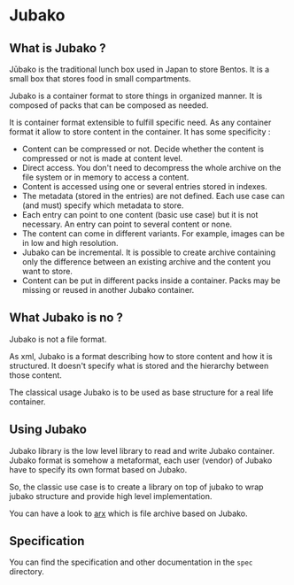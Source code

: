 Jubako
======

What is Jubako ?
----------------

Jūbako is the traditional lunch box used in Japan to store Bentos.
It is a small box that stores food in small compartments.

Jubako is a container format to store things in organized manner.
It is composed of packs that can be composed as needed.

It is container format extensible to fulfill specific need.
As any container format it allow to store content in the container.
It has some specificity :

- Content can be compressed or not. Decide whether the content is compressed or not is made
  at content level.
- Direct access. You don't need to decompress the whole archive on the file system or in
  memory to access a content.
- Content is accessed using one or several entries stored in indexes.
- The metadata (stored in the entries) are not defined. Each use case can (and must)
  specify which metadata to store.
- Each entry can point to one content (basic use case) but it is not necessary.
  An entry can point to several content or none.
- The content can come in different variants. For example, images can be in low and high
  resolution.
- Jubako can be incremental. It is possible to create archive containing only the
  difference between an existing archive and the content you want to store.
- Content can be put in different packs inside a container. Packs may be missing or
  reused in another Jubako container.


What Jubako is no ?
-------------------

Jubako is not a file format.

As xml, Jubako is a format describing how to store content and how it is
structured. It doesn't specify what is stored and the hierarchy between those content.

The classical usage Jubako is to be used as base structure for a real life container.

Using Jubako
------------

Jubako library is the low level library to read and write Jubako container.
Jubako format is somehow a metaformat, each user (vendor) of Jubako have to
specify its own format based on Jubako.

So, the classic use case is to create a library on top of jubako to wrap jubako
structure and provide high level implementation.

You can have a look to [arx](https://framagit.org/jubako/arx) which is file
archive based on Jubako.


Specification
-------------

You can find the specification and other documentation in the `spec` directory.

